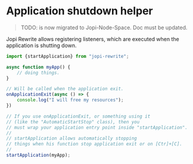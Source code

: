 # Application shutdown helper

> TODO: is now migrated to Jopi-Node-Space. Doc must be updated.

Jopi Rewrite allows registering listeners, which are executed when the application is shutting down.

```typescript
import {startApplication} from "jopi-rewrite";

async function myApp() {
    // doing things.
}

// Will be called when the application exit.
onApplicationExit(async () => {
    console.log("I will free my resources");
})

// If you use onApplicationExit, or something using it
// (like the "AutomaticStartStop" class), then you
// must wrap your application entry point inside "startApplication".
//
// startApplication allows automatically stopping
// things when his function stop application exit or on [Ctr]+[C].
//
startApplication(myApp);
```


    